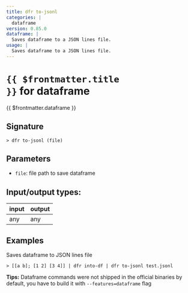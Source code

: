 ```yaml
---
title: dfr to-jsonl
categories: |
  dataframe
version: 0.85.0
dataframe: |
  Saves dataframe to a JSON lines file.
usage: |
  Saves dataframe to a JSON lines file.
---
```

<!-- This file is automatically generated. Please edit the command in https://github.com/nushell/nushell instead. -->

# <code>{{ $frontmatter.title }}</code> for dataframe

<div class='command-title'>{{ $frontmatter.dataframe }}</div>

## Signature

```> dfr to-jsonl (file)```

## Parameters

 -  `file`: file path to save dataframe


## Input/output types:

| input | output |
| ----- | ------ |
| any   | any    |

## Examples

Saves dataframe to JSON lines file
```shell
> [[a b]; [1 2] [3 4]] | dfr into-df | dfr to-jsonl test.jsonl

```


**Tips:** Dataframe commands were not shipped in the official binaries by default, you have to build it with `--features=dataframe` flag